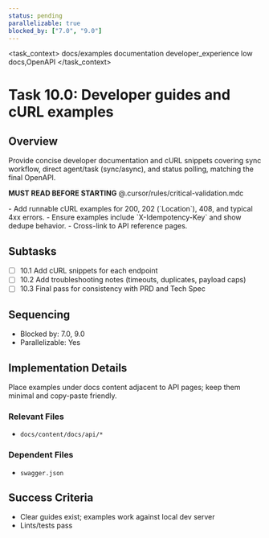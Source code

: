 ```yaml
---
status: pending
parallelizable: true
blocked_by: ["7.0", "9.0"]
---
```


<task_context>
<domain>docs/examples</domain>
<type>documentation</type>
<scope>developer_experience</scope>
<complexity>low</complexity>
<dependencies>docs,OpenAPI</dependencies>
<unblocks></unblocks>
</task_context>

# Task 10.0: Developer guides and cURL examples

## Overview

Provide concise developer documentation and cURL snippets covering sync workflow, direct agent/task (sync/async), and status polling, matching the final OpenAPI.

<import>**MUST READ BEFORE STARTING** @.cursor/rules/critical-validation.mdc</import>

<requirements>
- Add runnable cURL examples for 200, 202 (`Location`), 408, and typical 4xx errors.
- Ensure examples include `X-Idempotency-Key` and show dedupe behavior.
- Cross-link to API reference pages.
</requirements>

## Subtasks

- [ ] 10.1 Add cURL snippets for each endpoint
- [ ] 10.2 Add troubleshooting notes (timeouts, duplicates, payload caps)
- [ ] 10.3 Final pass for consistency with PRD and Tech Spec

## Sequencing

- Blocked by: 7.0, 9.0
- Parallelizable: Yes

## Implementation Details

Place examples under docs content adjacent to API pages; keep them minimal and copy-paste friendly.

### Relevant Files

- `docs/content/docs/api/*`

### Dependent Files

- `swagger.json`

## Success Criteria

- Clear guides exist; examples work against local dev server
- Lints/tests pass

